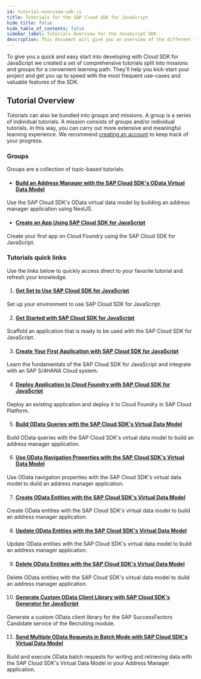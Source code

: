 ```yaml
---
id: tutorial-overview-sdk-js
title: Tutorials for the SAP Cloud SDK for JavaScript
hide_title: false
hide_table_of_contents: false
sidebar_label: Tutorials Overview for the JavaScript SDK
description: This document will give you an overview of the different tutorials for the SAP Cloud SDK for JavaScript.
---
```


To give you a quick and easy start into developing with Cloud SDK for JavaScript we created a set of comprehensive tutorials split into missions and groups for a convenient learning path. They'll help you kick-start your project and get you up to speed with the most frequent use-cases and valuable features of the SDK.

## Tutorial Overview
Tutorials can also be bundled into groups and missions. A group is a series of individual tutorials. A mission consists of groups and/or individual tutorials. In this way, you can carry out more extensive and meaningful learning experience. We recommend [creating an account](https://developers.sap.com/bin/fiji/es/login.sapdxdevs.html) to keep track of your progress.

### Groups
Groups are a collection of topic-based tutorials.

- #### [Build an Address Manager with the SAP Cloud SDK's OData Virtual Data Model](https://developers.sap.com/group.cloudsdk-js-vdm.html)
Use the SAP Cloud SDK's OData virtual data model by building an address manager application using NestJS.

- #### [Create an App Using SAP Cloud SDK for JavaScript](https://developers.sap.com/group.s4sdk-js-cloud-foundry.html)
Create your first app on Cloud Foundry using the SAP Cloud SDK for JavaScript.


### Tutorials quick links
Use the links below to quickly access direct to your favorite tutorial and refresh your knowledge.

1. #### [Get Set to Use SAP Cloud SDK for JavaScript](https://developers.sap.com/tutorials/s4sdkjs-prerequisites.html)
Set up your environment to use SAP Cloud SDK for JavaScript.

2. #### [Get Started with SAP Cloud SDK for JavaScript](https://developers.sap.com/tutorials/s4sdkjs-getting-started.html)
Scaffold an application that is ready to be used with the SAP Cloud SDK for JavaScript.

3. #### [Create Your First Application with SAP Cloud SDK for JavaScript](https://developers.sap.com/tutorials/s4sdkjs-odata-service-cloud-foundry.html)
Learn the fundamentals of the SAP Cloud SDK for JavaScript and integrate with an SAP S/4HANA Cloud system.

4. #### [Deploy Application to Cloud Foundry with SAP Cloud SDK for JavaScript](https://developers.sap.com/tutorials/s4sdkjs-deploy-application-cloud-foundry.html)
Deploy an existing application and deploy it to Cloud Foundry in SAP Cloud Platform.

5. #### [Build OData Queries with the SAP Cloud SDK's Virtual Data Model](https://developers.sap.com/tutorials/cloudsdk-js-vdm-getall.html)
Build OData queries with the SAP Cloud SDK's virtual data model to build an address manager application.

6. #### [Use OData Navigation Properties with the SAP Cloud SDK's Virtual Data Model](https://developers.sap.com/tutorials/cloudsdk-js-vdm-getbykey.html)
Use OData navigation properties with the SAP Cloud SDK's virtual data model to duild an address manager application.

7. #### [Create OData Entities with the SAP Cloud SDK's Virtual Data Model](https://developers.sap.com/tutorials/cloudsdk-js-vdm-create.html)
Create OData entities with the SAP Cloud SDK's virtual data model to build an address manager application.

8. #### [Update OData Entities with the SAP Cloud SDK's Virtual Data Model](https://developers.sap.com/tutorials/cloudsdk-js-vdm-update.html)
Update OData entities with the SAP Cloud SDK's virtual data model to build an address manager application.

9. #### [Delete OData Entities with the SAP Cloud SDK's Virtual Data Model](https://developers.sap.com/tutorials/cloudsdk-js-vdm-delete.html)
Delete OData entities with the SAP Cloud SDK's virtual data model to duild an address manager application.

10. #### [Generate Custom OData Client Library with SAP Cloud SDK's Generator for JavaScript](https://developers.sap.com/tutorials/cloudsdk-js-generator.html)
Generate a custom OData client library for the SAP SuccessFactors Candidate service of the Recruiting module.

11. #### [Send Multiple OData Requests in Batch Mode with SAP Cloud SDK's Virtual Data Model](https://developers.sap.com/tutorials/cloudsdk-js-odata-batch-changeset.html)
Build and execute OData batch requests for writing and retrieving data with the SAP Cloud SDK's Virtual Data Model in your Address Manager application.


